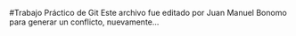 #Trabajo Práctico de Git
Este archivo fue editado por Juan Manuel Bonomo para generar un conflicto, nuevamente...